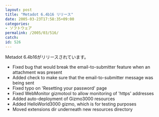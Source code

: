 ```yaml
---
layout: post
title: "Metadot 6.4b16 リリース"
date: 2005-03-23T17:58:35+09:00
categories:
- ソフトウェア
permalink: /2005/03/516/
catch: 
id: 526
---
```

Metadot 6.4b16がリリースされています。

- Fixed bug that would break the email-to-submitter feature when an
  attachment was present
- Added check to make sure that the email-to-submitter message was
  being sent
- Fixed typo on 'Resetting your password' page
- Fixed WebMonitor gizmotool to allow monitoring of 'https' addresses
- Added auto-deployment of Gizmo3000 resources
- Added HelloWorld3000 gizmo, which is for testing purposes
- Moved extensions dir underneath new resources directory